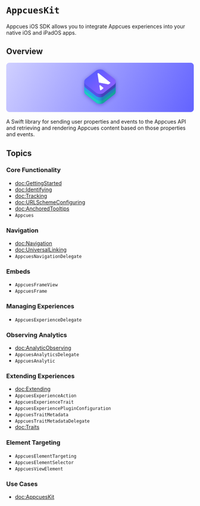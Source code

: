 # ``AppcuesKit``

Appcues iOS SDK allows you to integrate Appcues experiences into your native iOS and iPadOS apps.

## Overview

![AppcuesKit icon](banner.png)

A Swift library for sending user properties and events to the Appcues API and retrieving and rendering Appcues content based on those properties and events.

## Topics

### Core Functionality

- <doc:GettingStarted>
- <doc:Identifying>
- <doc:Tracking>
- <doc:URLSchemeConfiguring>
- <doc:AnchoredTooltips>
- ``Appcues``

### Navigation
- <doc:Navigation>
- <doc:UniversalLinking>
- ``AppcuesNavigationDelegate``

### Embeds
- ``AppcuesFrameView``
- ``AppcuesFrame``

### Managing Experiences

- ``AppcuesExperienceDelegate``

### Observing Analytics

- <doc:AnalyticObserving>
- ``AppcuesAnalyticsDelegate``
- ``AppcuesAnalytic``

### Extending Experiences

- <doc:Extending>
- ``AppcuesExperienceAction``
- ``AppcuesExperienceTrait``
- ``AppcuesExperiencePluginConfiguration``
- ``AppcuesTraitMetadata``
- ``AppcuesTraitMetadataDelegate``
- <doc:Traits>

### Element Targeting
- ``AppcuesElementTargeting``
- ``AppcuesElementSelector``
- ``AppcuesViewElement``

### Use Cases
- <doc:AppcuesKit>
